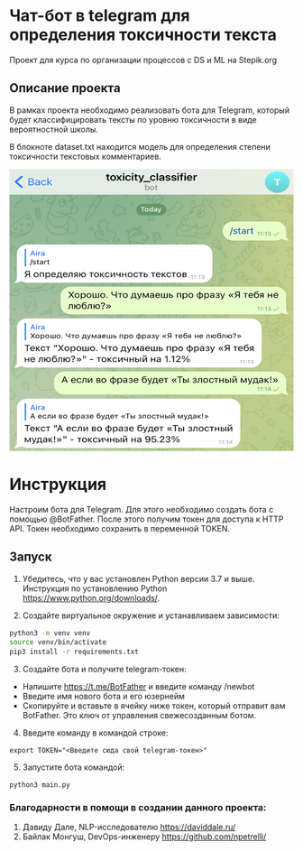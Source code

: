# Чат-бот в telegram для определения токсичности текста
Проект для курса по организации процессов c DS и ML на Stepik.org

## Описание проекта

В рамках проекта необходимо реализовать бота для Telegram, который будет классифицировать тексты по уровню токсичности в виде вероятностной школы.

В блокноте dataset.txt находится модель для определения степени токсичности текстовых комментариев.

<img src="https://github.com/ayranamo/project-2-tgbot-toxicity-class/blob/main/examples/example_1.png" width="550" height="500">

# Инструкция

Настроим бота для Telegram. Для этого необходимо создать бота с помощью @BotFather. После этого получим токен для доступа к HTTP API. Токен необходимо сохранить в переменной TOKEN. 

## Запуск

1. Убедитесь, что у вас установлен Python версии 3.7 и выше. Инструкция по установлению Python https://www.python.org/downloads/. 

2. Создайте виртуальное окружение и устанавливаем зависимости:

```bash
python3 -m venv venv
source venv/bin/activate
pip3 install -r requirements.txt
```

3. Создайте бота и получите telegram-токен:
- Напишите https://t.me/BotFather и введите команду /newbot
- Введите имя нового бота и его юзернейм
- Скопируйте и вставьте в ячейку ниже токен, который отправит вам BotFather. Это ключ от управления свежесозданным ботом.

4. Введите команду в командой строке:
~~~
export TOKEN="<Введите сюда свой telegram-токен>"
~~~

5. Запустите бота командой:
~~~
python3 main.py
~~~


### Благодарности в помощи в создании данного проекта:
1. Давиду Дале, NLP-исследователю https://daviddale.ru/
2. Байлак Монгуш, DevOps-инженеру https://github.com/npetrelli/
